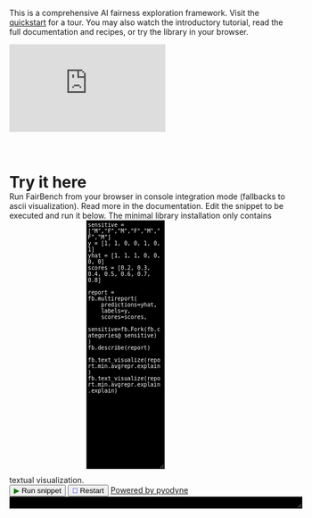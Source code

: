 <!DOCTYPE html>
<html lang="en">
<head>
<meta charset="UTF-8" />
<title>FairBench</title>
<style>
    #output {
        background-color: black;
        color: white;
        border: 1px solid #555555;
        padding: 10px;
        font-family: monospace;
        margin-bottom: 25px;
    }
    .code-block {
        background-color: black;
        color: white;
        border: 1px solid #555555;
        font-family: monospace;
        spellcheck: false;
        margin-bottom: 25px;
        margin-top: 0px;
        font-size: 0.7em;
    }
    .icon-green {
        color: green;
    }
    .icon-blue {
        color: blue;
    }
    /* Adjust the CodeMirror styling to match your theme preferences */
    .CodeMirror {
        height: auto;
        min-height: 200px;
        background-color: black;
        color: white;
    }
</style>

<!-- Include CodeMirror -->
<link rel="stylesheet" href="https://cdnjs.cloudflare.com/ajax/libs/codemirror/5.52.2/codemirror.min.css" />
<script src="https://cdnjs.cloudflare.com/ajax/libs/codemirror/5.52.2/codemirror.min.js"></script>
<script src="https://cdnjs.cloudflare.com/ajax/libs/codemirror/5.52.2/mode/python/python.min.js"></script>


This is a comprehensive AI fairness exploration framework. 
Visit the <a href="quickstart/" markdown="span">quickstart</a> for a tour.
You may also watch the introductory tutorial, read the full documentation and recipes, or try
the library in your browser.<br>

<iframe width="280" height="157" src="https://www.youtube.com/embed/vJIK3Kc65pA" frameborder="0" allow="accelerometer; autoplay; encrypted-media; gyroscope; picture-in-picture" allowfullscreen></iframe>

<br>
<br>
<br>
<h1 style="margin-bottom: 0px;">Try it here</h1>
Run FairBench from your browser in console integration mode (fallbacks to ascii visualization). Read more in the documentation.
Edit the snippet to be executed and run it below. The minimal library installation only contains textual visualization.

<textarea class="code-block" id="code" rows="40">sensitive = ["M","F","M","F","M","F","M"]
y = [1, 1, 0, 0, 1, 0, 1]
yhat = [1, 1, 1, 0, 0, 0, 0]
scores = [0.2, 0.3, 0.4, 0.5, 0.6, 0.7, 0.8]

report = fb.multireport(
    predictions=yhat, 
    labels=y, 
    scores=scores, 
    sensitive=fb.Fork(fb.categories@ sensitive)
)
fb.describe(report)

fb.text_visualize(report.min.avgrepr.explain)
fb.text_visualize(report.min.avgrepr.explain.explain)</textarea>
<br>
<button id="run" onclick="evaluatePython()"><span class="icon-green">&#9654;</span> Run snippet</button>
<button id="restart" onclick="restartPython()"><span class="icon-blue">&#x1F504;</span> Restart</button>
<a href="https://pyodide.org/en/stable/">Powered by pyodyne</a>
<pre class="code-block" id="output" style="width: 100%; resize: vertical; overflow: auto; max-height: 600px;" rows="30" disabled></pre>

<script src="https://cdn.jsdelivr.net/pyodide/v0.26.2/full/pyodide.js"></script>
<script>
    const output = document.getElementById("output");
    const codeTextarea = document.getElementById("code");
    const run = document.getElementById("run");
    const restart = document.getElementById("restart");
    var output_value = "";

    // Initialize CodeMirror on the textarea
    var codeEditor = CodeMirror.fromTextArea(codeTextarea, {
        lineNumbers: true,
        mode: "python",
        theme: "default",
        indentUnit: 4,
        smartIndent: true,
        matchBrackets: true,
        autoCloseBrackets: true
    });

    function convertUndefinedToNone(value) {
        return value === undefined ? "None" : value;
    }

    function ansiToHtml(ansiString) {
        const ansiToHtmlMap = {
            "\u001b[91m": "</span><span style='color:#FF5555'>",       // Red
            "\u001b[92m": "</span><span style='color:#50FA7B'>",       // Green
            "\u001b[93m": "</span><span style='color:#F1FA8C'>",       // Yellow
            "\u001b[94m": "</span><span style='color:#BD93F9'>",       // Blue
            "\u001b[95m": "</span><span style='color:#FF79C6'>",       // Magenta
            "\u001b[96m": "</span><span style='color:#8BE9FD'>",       // Cyan
            "\u001b[93;1m": "</span><span style='color:#FFFF55'>",     // Bright Yellow
            "\u001b[96;1m": "</span><span style='color:#55FFFF'>",     // Bright Cyan
            "\u001b[91;1m": "</span><span style='color:#FFAAAA'>",     // Bright Red
            "\u001b[92;1m": "</span><span style='color:#AAFFAA'>",     // Bright Green
            "\u001b[94;1m": "</span><span style='color:#AAAAFF'>",     // Bright Blue
            "\u001b[95;1m": "</span><span style='color:#FFAAFF'>",     // Bright Magenta
            "\u001b[38;5;208m": "</span><span style='color:#FFA500'>", // Orange
            "\u001b[38;5;202m": "</span><span style='color:#FF4500'>", // Dark Orange
            "\u001b[38;5;198m": "</span><span style='color:#FF69B4'>", // Pink
            "\u001b[38;5;165m": "</span><span style='color:#A020F0'>", // Purple
            "\u001b[38;5;34m": "</span><span style='color:#228B22'>",  // Forest Green
            "\u001b[38;5;70m": "</span><span style='color:#008080'>",  // Teal
            "\u001b[38;5;69m": "</span><span style='color:#00FFFF'>",  // Aqua
            "\u001b[38;5;220m": "</span><span style='color:#FFD700'>", // Gold
            "\u001b[38;5;82m": "</span><span style='color:#32CD32'>",  // Lime Green
            "\u001b[38;5;203m": "</span><span style='color:#FA8072'>", // Salmon
            "\u001b[38;5;166m": "</span><span style='color:#FF7F50'>", // Coral
            "\u001b[38;5;99m": "</span><span style='color:#DA70D6'>",  // Orchid
            "\u001b[38;5;64m": "</span><span style='color:#808000'>",  // Olive Green
            "\u001b[38;5;208;1m": "</span><span style='color:#FFA07A'>", // Bright Orange
            "\u001b[38;5;56m": "</span><span style='color:#9400D3'>",  // Dark Violet
            "\u001b[38;5;123m": "</span><span style='color:#4682B4'>", // Steel Blue
            "\u001b[0m": "</span>"                             // Reset / End
        };
    
        let htmlString = ansiString;
        for (const ansiCode in ansiToHtmlMap) {
            const htmlTag = ansiToHtmlMap[ansiCode];
            htmlString = htmlString.split(ansiCode).join(htmlTag);
        }
    
        return "<span>" + htmlString;
    }

    function addToOutput(s) {
        if (s === undefined) {
        } else {
            output_value += s + "\n";
            const html = ansiToHtml(output_value);
            output.innerHTML = html;
        }
    }

    addToOutput(">>> import fairbench as fb\n");

    async function main() {
        run.disabled = true;
        restart.disabled = true;
        addToOutput("Preparing the browser environment... ");
        let pyodide = await loadPyodide();
        console.log(pyodide.runPython(`
            import sys
            sys.version
        `));
        await pyodide.loadPackage("micropip");
        const micropip = pyodide.pyimport("micropip");
        await micropip.install('fairbench==0.6.0');
        output.value = ">>> import fairbench as fb\n";
        try {
            pyodide.runPython(`import fairbench as fb`);
            addToOutput("done");
        } catch (err) {
            addToOutput( err + "\n");
        }
        run.disabled = false;
        restart.disabled = false;
        return pyodide;
    };
    var pyodideReadyPromise = undefined;
    restart.disabled = true;

    function getCodeString() {
        return codeEditor.getValue();
    }
    
    async function evaluatePython() {
        const command = getCodeString();
        if (pyodideReadyPromise === undefined)
            pyodideReadyPromise = main();
        run.disabled = true;
        restart.disabled = true;
        addToOutput("\n>>> " + command.replace(/\n/g, "\n>>> ") + "\n");

        var logBackup = console.log;

        console.log = function() {
            addToOutput(Array.from(arguments).join(' '));
        };

        let pyodide = await pyodideReadyPromise;
        try {
            let out = pyodide.runPython(command);
            addToOutput(out);
        } catch (err) {
            addToOutput(err);
        }
        console.log = logBackup;
        run.disabled = false;
        restart.disabled = false;
    }
    
    function removeAllCanvas() {
        const elements = document.querySelectorAll('[id^="matplotlib_"]');
        elements.forEach(element => element.remove());
    }

    async function restartPython() {
        output_value = "";
        removeAllCanvas();
        run.disabled = true;
        restart.disabled = true;
        pyodideReadyPromise = undefined;
        pyodideReadyPromise = main();
    }

    // Optional: Run code on Shift+Enter
    document.addEventListener("keydown", function(event) {
        if (event.shiftKey && event.key === "Enter") {
            evaluatePython();
            event.preventDefault();
        }
    });
</script>
</html>
